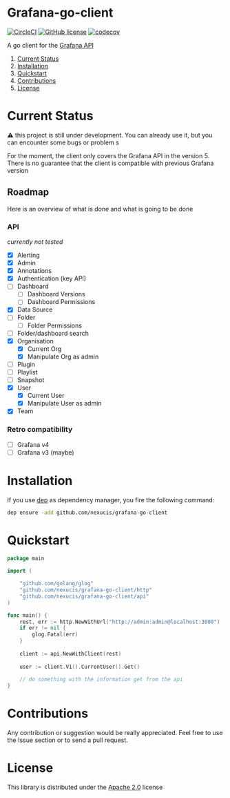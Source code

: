 Grafana-go-client
=========================
[![CircleCI](https://circleci.com/gh/Nexucis/grafana-go-client.svg?style=shield)](https://circleci.com/gh/Nexucis/grafana-go-client) [![GitHub license](https://img.shields.io/badge/license-Apache2-blue.svg)](./LICENSE) [![codecov](https://codecov.io/gh/Nexucis/grafana-go-client/branch/master/graph/badge.svg)](https://codecov.io/gh/Nexucis/grafana-go-client)

A go client for the [Grafana API](http://docs.grafana.org/http_api/)


1. [Current Status](#current-status) 
2. [Installation](#installation)
3. [Quickstart](#quickstart)
3. [Contributions](#contributions)
5. [License](#license)

# Current Status

:warning: this project is still under development. You can already use it, but you can encounter some bugs or problem s

For the moment, the client only covers the Grafana API in the version 5. There is no guarantee that the client is compatible with previous Grafana version

## Roadmap
Here is an overview of what is done and what is going to be done

### API

*currently not tested*

- [x] Alerting
- [x] Admin
- [x] Annotations
- [x] Authentication (key API)
- [ ] Dashboard
   - [ ] Dashboard Versions
   - [ ] Dashboard Permissions
- [x] Data Source
- [ ] Folder
   - [ ] Folder Permissions
- [ ] Folder/dashboard search
- [x] Organisation
   - [x] Current Org
   - [x] Manipulate Org as admin
- [ ] Plugin
- [ ] Playlist
- [ ] Snapshot
- [x] User
   - [x] Current User
   - [x] Manipulate User as admin
- [x] Team

### Retro compatibility

- [ ] Grafana v4
- [ ] Grafana v3 (maybe)

# Installation
If you use [dep](https://golang.github.io/dep/) as dependency manager, you fire the following command:

```bash
dep ensure -add github.com/nexucis/grafana-go-client
```

# Quickstart

```go
package main

import (

	"github.com/golang/glog"
	"github.com/nexucis/grafana-go-client/http"
	"github.com/nexucis/grafana-go-client/api"
)

func main() {
	rest, err := http.NewWithUrl("http://admin:admin@localhost:3000")
	if err != nil {
		glog.Fatal(err)
	}
	
	client := api.NewWithClient(rest)
	
	user := client.V1().CurrentUser().Get()
	
	// do something with the information get from the api
}
```

# Contributions

Any contribution or suggestion would be really appreciated. Feel free to use the Issue section or to send a pull request.

# License

This library is distributed under the [Apache 2.0](./LICENSE) license

